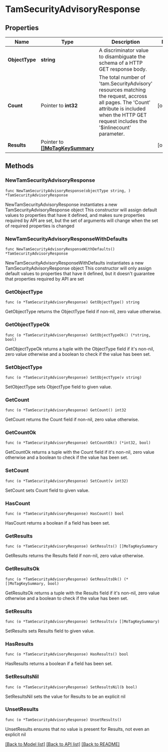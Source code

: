 # TamSecurityAdvisoryResponse

## Properties

Name | Type | Description | Notes
------------ | ------------- | ------------- | -------------
**ObjectType** | **string** | A discriminator value to disambiguate the schema of a HTTP GET response body. | 
**Count** | Pointer to **int32** | The total number of &#39;tam.SecurityAdvisory&#39; resources matching the request, accross all pages. The &#39;Count&#39; attribute is included when the HTTP GET request includes the &#39;$inlinecount&#39; parameter. | [optional] 
**Results** | Pointer to [**[]MoTagKeySummary**](mo.TagKeySummary.md) |  | [optional] 

## Methods

### NewTamSecurityAdvisoryResponse

`func NewTamSecurityAdvisoryResponse(objectType string, ) *TamSecurityAdvisoryResponse`

NewTamSecurityAdvisoryResponse instantiates a new TamSecurityAdvisoryResponse object
This constructor will assign default values to properties that have it defined,
and makes sure properties required by API are set, but the set of arguments
will change when the set of required properties is changed

### NewTamSecurityAdvisoryResponseWithDefaults

`func NewTamSecurityAdvisoryResponseWithDefaults() *TamSecurityAdvisoryResponse`

NewTamSecurityAdvisoryResponseWithDefaults instantiates a new TamSecurityAdvisoryResponse object
This constructor will only assign default values to properties that have it defined,
but it doesn't guarantee that properties required by API are set

### GetObjectType

`func (o *TamSecurityAdvisoryResponse) GetObjectType() string`

GetObjectType returns the ObjectType field if non-nil, zero value otherwise.

### GetObjectTypeOk

`func (o *TamSecurityAdvisoryResponse) GetObjectTypeOk() (*string, bool)`

GetObjectTypeOk returns a tuple with the ObjectType field if it's non-nil, zero value otherwise
and a boolean to check if the value has been set.

### SetObjectType

`func (o *TamSecurityAdvisoryResponse) SetObjectType(v string)`

SetObjectType sets ObjectType field to given value.


### GetCount

`func (o *TamSecurityAdvisoryResponse) GetCount() int32`

GetCount returns the Count field if non-nil, zero value otherwise.

### GetCountOk

`func (o *TamSecurityAdvisoryResponse) GetCountOk() (*int32, bool)`

GetCountOk returns a tuple with the Count field if it's non-nil, zero value otherwise
and a boolean to check if the value has been set.

### SetCount

`func (o *TamSecurityAdvisoryResponse) SetCount(v int32)`

SetCount sets Count field to given value.

### HasCount

`func (o *TamSecurityAdvisoryResponse) HasCount() bool`

HasCount returns a boolean if a field has been set.

### GetResults

`func (o *TamSecurityAdvisoryResponse) GetResults() []MoTagKeySummary`

GetResults returns the Results field if non-nil, zero value otherwise.

### GetResultsOk

`func (o *TamSecurityAdvisoryResponse) GetResultsOk() (*[]MoTagKeySummary, bool)`

GetResultsOk returns a tuple with the Results field if it's non-nil, zero value otherwise
and a boolean to check if the value has been set.

### SetResults

`func (o *TamSecurityAdvisoryResponse) SetResults(v []MoTagKeySummary)`

SetResults sets Results field to given value.

### HasResults

`func (o *TamSecurityAdvisoryResponse) HasResults() bool`

HasResults returns a boolean if a field has been set.

### SetResultsNil

`func (o *TamSecurityAdvisoryResponse) SetResultsNil(b bool)`

 SetResultsNil sets the value for Results to be an explicit nil

### UnsetResults
`func (o *TamSecurityAdvisoryResponse) UnsetResults()`

UnsetResults ensures that no value is present for Results, not even an explicit nil

[[Back to Model list]](../README.md#documentation-for-models) [[Back to API list]](../README.md#documentation-for-api-endpoints) [[Back to README]](../README.md)


